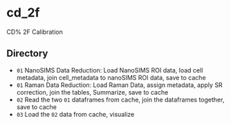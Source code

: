 # cd_2f
CD% 2F Calibration

## Directory

- `01` NanoSIMS Data Reduction: Load NanoSIMS ROI data, load cell metadata, join cell_metadata to nanoSIMS ROI data, save to cache
- `01` Raman Data Reduction: Load Raman Data, assign metadata, apply SR correction, join the tables, Summarize, save to cache
- `02` Read the two `01` dataframes from cache, join the dataframes together, save to cache
- `03` Load the `02` data from cache, visualize

